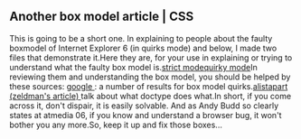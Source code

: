 <article><h2>Another box model article &#124; CSS</h2>This is going to be a short one. In explaining to people about the faulty boxmodel of Internet Explorer 6 (in quirks mode) and below, I made two files that demonstrate it.Here they are, for your use in explaining or trying to understand what the faulty box model is.<a id="p172" onmousedown="selectLink(172);" href="http://www.wnas.nl/wp-content/uploads/2006/08/boxModelStrick.html">strict mode</a><a id="p172" onmousedown="selectLink(172);" href="http://www.wnas.nl/wp-content/uploads/2006/08/boxModelStrick.html"></a><a id="p171" onmousedown="selectLink(171);" href="http://www.wnas.nl/wp-content/uploads/2006/08/boxModelQuirky.html">quirky mode</a>In reviewing them and understanding the box model, you should be helped by these sources: <a title="search result" href="http://www.google.nl/search?q=ie+quirky+box+model">google </a> : a number of results for box model quirks.<a title="alistapart" href="http://www.alistapart.com/articles/doctype/">alistapart (zeldman's article) </a> talk about what doctype does what.In short, if you come across it, don't dispair, it is easily solvable. And as Andy Budd so clearly states at atmedia 06, if you know and understand a browser bug, it won't bother you any more.So, keep it up and fix those boxes...<ul></ul></article>